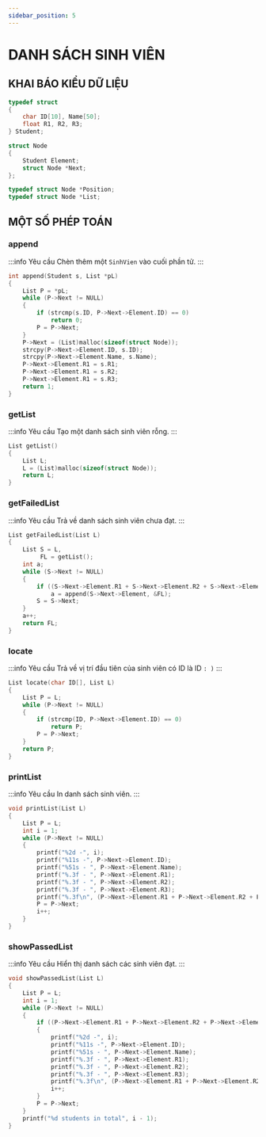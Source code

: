 ```yaml
---
sidebar_position: 5
---
```


# DANH SÁCH SINH VIÊN

## KHAI BÁO KIỂU DỮ LIỆU

```c
typedef struct
{
    char ID[10], Name[50];
    float R1, R2, R3;
} Student;

struct Node
{
    Student Element;
    struct Node *Next;
};

typedef struct Node *Position;
typedef struct Node *List;
```

## MỘT SỐ PHÉP TOÁN

### append

:::info Yêu cầu
Chèn thêm một `SinhVien` vào cuối phần tử.
:::

```c
int append(Student s, List *pL)
{
    List P = *pL;
    while (P->Next != NULL)
    {
        if (strcmp(s.ID, P->Next->Element.ID) == 0)
            return 0;
        P = P->Next;
    }
    P->Next = (List)malloc(sizeof(struct Node));
    strcpy(P->Next->Element.ID, s.ID);
    strcpy(P->Next->Element.Name, s.Name);
    P->Next->Element.R1 = s.R1;
    P->Next->Element.R1 = s.R2;
    P->Next->Element.R1 = s.R3;
    return 1;
}
```

### getList

:::info Yêu cầu
Tạo một danh sách sinh viên rỗng.
:::

```c
List getList()
{
    List L;
    L = (List)malloc(sizeof(struct Node));
    return L;
}
```

### getFailedList

:::info Yêu cầu
Trả về danh sách sinh viên chưa đạt.
:::

```c
List getFailedList(List L)
{
    List S = L,
         FL = getList();
    int a;
    while (S->Next != NULL)
    {
        if ((S->Next->Element.R1 + S->Next->Element.R2 + S->Next->Element.R3) / 3 < 4)
            a = append(S->Next->Element, &FL);
        S = S->Next;
    }
    a++;
    return FL;
}
```

### locate

:::info Yêu cầu
Trả về vị trí đầu tiên của sinh viên có ID là ID `: )`
:::

```c
List locate(char ID[], List L)
{
    List P = L;
    while (P->Next != NULL)
    {
        if (strcmp(ID, P->Next->Element.ID) == 0)
            return P;
        P = P->Next;
    }
    return P;
}
```

### printList

:::info Yêu cầu
In danh sách sinh viên.
:::

```c
void printList(List L)
{
    List P = L;
    int i = 1;
    while (P->Next != NULL)
    {
        printf("%2d -", i);
        printf("%11s -", P->Next->Element.ID);
        printf("%51s - ", P->Next->Element.Name);
        printf("%.3f - ", P->Next->Element.R1);
        printf("%.3f - ", P->Next->Element.R2);
        printf("%.3f - ", P->Next->Element.R3);
        printf("%.3f\n", (P->Next->Element.R1 + P->Next->Element.R2 + P->Next->Element.R3) / 3);
        P = P->Next;
        i++;
    }
}
```

### showPassedList

:::info Yêu cầu
Hiển thị danh sách các sinh viên đạt.
:::

```c
void showPassedList(List L)
{
    List P = L;
    int i = 1;
    while (P->Next != NULL)
    {
        if ((P->Next->Element.R1 + P->Next->Element.R2 + P->Next->Element.R3) / 3 >= 4)
        {
            printf("%2d -", i);
            printf("%11s -", P->Next->Element.ID);
            printf("%51s - ", P->Next->Element.Name);
            printf("%.3f - ", P->Next->Element.R1);
            printf("%.3f - ", P->Next->Element.R2);
            printf("%.3f - ", P->Next->Element.R3);
            printf("%.3f\n", (P->Next->Element.R1 + P->Next->Element.R2 + P->Next->Element.R3) / 3);
            i++;
        }
        P = P->Next;
    }
    printf("%d students in total", i - 1);
}
```
